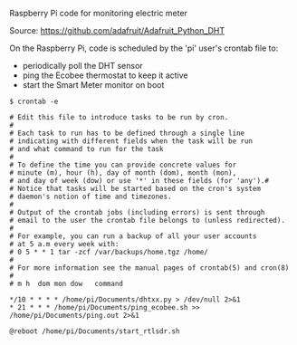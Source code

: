 Raspberry Pi code for monitoring electric meter

Source: https://github.com/adafruit/Adafruit_Python_DHT

On the Raspberry Pi, code is scheduled by the 'pi' user's crontab file to: 
- periodically poll the DHT sensor  
- ping the Ecobee thermostat to keep it active
- start the Smart Meter monitor on boot


```
$ crontab -e

# Edit this file to introduce tasks to be run by cron.
#
# Each task to run has to be defined through a single line
# indicating with different fields when the task will be run
# and what command to run for the task
#
# To define the time you can provide concrete values for
# minute (m), hour (h), day of month (dom), month (mon),
# and day of week (dow) or use '*' in these fields (for 'any').#
# Notice that tasks will be started based on the cron's system
# daemon's notion of time and timezones.
#
# Output of the crontab jobs (including errors) is sent through
# email to the user the crontab file belongs to (unless redirected).
#
# For example, you can run a backup of all your user accounts
# at 5 a.m every week with:
# 0 5 * * 1 tar -zcf /var/backups/home.tgz /home/
#
# For more information see the manual pages of crontab(5) and cron(8)
#
# m h  dom mon dow   command

*/10 * * * * /home/pi/Documents/dhtxx.py > /dev/null 2>&1
* 21 * * * /home/pi/Documents/ping_ecobee.sh >> /home/pi/Documents/ping.out 2>&1

@reboot /home/pi/Documents/start_rtlsdr.sh
```
